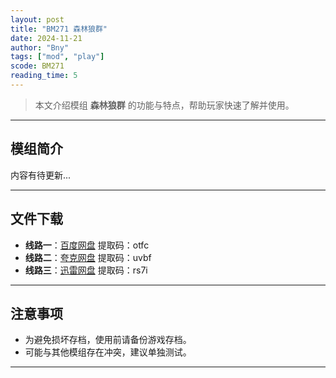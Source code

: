 ```yaml
---
layout: post
title: "BM271 森林狼群"
date: 2024-11-21
author: "Bny"
tags: ["mod", "play"]
scode: BM271
reading_time: 5
---
```


> 本文介绍模组 **森林狼群** 的功能与特点，帮助玩家快速了解并使用。

---

## 模组简介

内容有待更新...

---


## 文件下载
- **线路一**：[百度网盘](https://pan.baidu.com/s/1YzgFfFlHjPRPtORaBASg8g?pwd=otfc)  提取码：otfc  
- **线路二**：[夸克网盘](https://pan.quark.cn/s/264e6a500ace?pwd=uvbf)  提取码：uvbf  
- **线路三**：[迅雷网盘](https://pan.xunlei.com/s/VOCCbRZka4Fyh1D8cKrhw_YNA1?pwd=rs7i)  提取码：rs7i  

---

## 注意事项
- 为避免损坏存档，使用前请备份游戏存档。
- 可能与其他模组存在冲突，建议单独测试。

---

